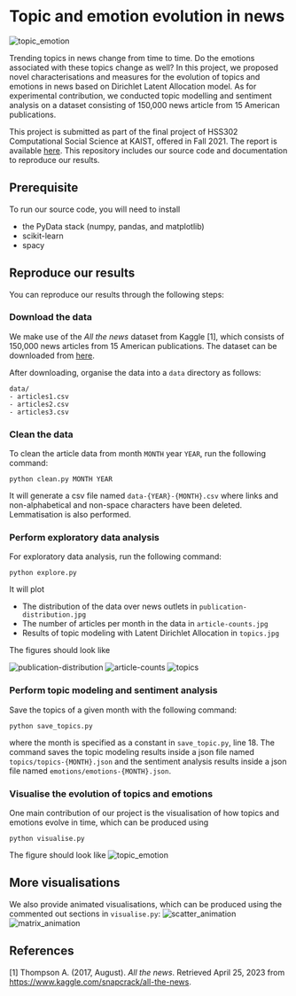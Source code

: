 # Topic and emotion evolution in news

![topic_emotion](figures/topic_emotion.jpg)

Trending topics in news change from time to time. Do the emotions associated with these topics change as well? In this project, we proposed novel characterisations and measures for the evolution of topics and emotions in news based on Dirichlet Latent Allocation model. As for experimental contribution, we conducted topic modelling and sentiment analysis on a dataset consisting of 150,000 news article from 15 American publications.

This project is submitted as part of the final project of HSS302 Computational Social Science at KAIST, 
offered in Fall 2021. The report is available [here](https://ngqm.github.io/blog/css-paper.pdf). This 
repository includes our source code and documentation to reproduce our results.

## Prerequisite

To run our source code, you will need to install
- the PyData stack (numpy, pandas, and matplotlib)
- scikit-learn
- spacy

## Reproduce our results

You can reproduce our results through the following steps:

### Download the data 

We make use of the *All the news* dataset from Kaggle [1], which consists of 150,000 news articles from 15 American publications. 
The dataset can be downloaded from [here](https://www.kaggle.com/snapcrack/all-the-news).

After downloading, organise the data into a `data` directory as follows:
```
data/
- articles1.csv
- articles2.csv
- articles3.csv
```

### Clean the data

To clean the article data from month `MONTH` year `YEAR`,
run the following command:
```
python clean.py MONTH YEAR
```
It will generate a csv file named `data-{YEAR}-{MONTH}.csv`
where links and non-alphabetical and non-space characters have 
been deleted. Lemmatisation is also performed.

### Perform exploratory data analysis

For exploratory data analysis, run the following command:
```
python explore.py
```
It will plot
- The distribution of the data over news outlets in `publication-distribution.jpg`
- The number of articles per month in the data in `article-counts.jpg`
- Results of topic modeling with Latent Dirichlet Allocation in `topics.jpg`

The figures should look like

![publication-distribution](figures/publication-distribution.jpg)
![article-counts](figures/article-counts.jpg)
![topics](figures/topics.jpg)

### Perform topic modeling and sentiment analysis

Save the topics of a given month with the following command:
```
python save_topics.py
```
where the month is specified as a constant in `save_topic.py`, line 18.
The command saves the topic modeling results inside a 
json file named `topics/topics-{MONTH}.json` and the sentiment analysis
results inside a json file named `emotions/emotions-{MONTH}.json`.

### Visualise the evolution of topics and emotions

One main contribution of our project is the visualisation of how
topics and emotions evolve in time, which can be produced using
```
python visualise.py
```
The figure should look like
![topic_emotion](figures/topic_emotion.jpg)

## More visualisations

We also provide animated visualisations, which can be produced using 
the commented out sections in `visualise.py`:
![scatter_animation](figures/scatter_animation.gif)
![matrix_animation](figures/matrix_animation.gif)

## References 

[1] Thompson A. (2017, August). *All the news*. Retrieved April 25, 2023 from 
https://www.kaggle.com/snapcrack/all-the-news.
